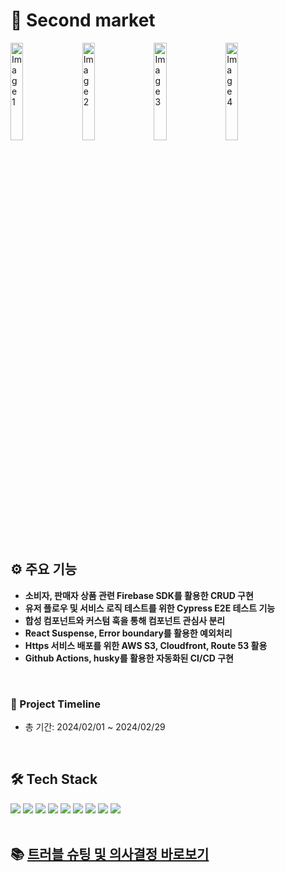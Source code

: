 # 🎉 Second market
<div>
  <img src="https://github.com/Changsoon-Yun/second-market/assets/92949174/50f437c3-14b2-4ce6-ac65-fa0b0172c493" alt="Image 1" width="20%" style="display:inline-block; margin-right:10px;">
  <img src="https://github.com/Changsoon-Yun/second-market/assets/92949174/02bf7b24-3ead-4052-bb51-d63525934b97" alt="Image 2" width="20%" style="display:inline-block; margin-right:10px;">
  <img src="https://github.com/Changsoon-Yun/second-market/assets/92949174/0728b8bf-a984-4373-adf7-a55bed0bc9d5" alt="Image 3" width="20%" style="display:inline-block; margin-right:10px;">
  <img src="https://github.com/Changsoon-Yun/second-market/assets/92949174/299b79bd-41f1-42d5-97ba-50ea1f19f92e" alt="Image 4" width="20%" style="display:inline-block;">
</div>

<br />

## ⚙ 주요 기능
* **소비자, 판매자 상품 관련 Firebase SDK를 활용한 CRUD 구현**
* **유저 플로우 및 서비스 로직 테스트를 위한 Cypress E2E 테스트 기능**
* **합성 컴포넌트와 커스텀 훅을 통해 컴포넌트 관심사 분리**
* **React Suspense, Error boundary를 활용한 예외처리**
* **Https 서비스 배포를 위한 AWS S3, Cloudfront, Route 53 활용**
* **Github Actions, husky를 활용한 자동화된 CI/CD 구현**


<br />

### 📆 Project Timeline
* 총 기간: 2024/02/01 ~ 2024/02/29


<br />

## 🛠 Tech Stack
<div align=left> 
  <img src="https://img.shields.io/badge/react-61DAFB?style=for-the-badge&logo=react&logoColor=black"> 
  <img src="https://img.shields.io/badge/typescript-3178C6?style=for-the-badge&logo=typescript&logoColor=black"> 
  <img src="https://img.shields.io/badge/cypress-69D3A7?style=for-the-badge&logo=cypress&logoColor=black"> 
  <img src="https://img.shields.io/badge/firebase-FFCA28?style=for-the-badge&logo=firebase&logoColor=white">
  <img src="https://img.shields.io/badge/tailwind-06B6D4?style=for-the-badge&logo=tailwind&logoColor=white">
  <img src="https://img.shields.io/badge/amazonaws-232F3E?style=for-the-badge&logo=amazonaws&logoColor=white"> 
  <img src="https://img.shields.io/badge/amazons3-569A31?style=for-the-badge&logo=amazons3&logoColor=white"> 
  <img src="https://img.shields.io/badge/github-181717?style=for-the-badge&logo=github&logoColor=white">
  <img src="https://img.shields.io/badge/git-F05032?style=for-the-badge&logo=git&logoColor=white">
</div>

<br />

## 📚 [트러블 슈팅 및 의사결정 바로보기](https://changsoonyun.notion.site/518829e937a0479fbc9ae56571e26658?pvs=4)
